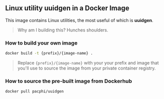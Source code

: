 ## Linux utility uuidgen in a Docker Image

This image contains Linux utilities, the most useful of which is **uuidgen**.
> Why am I building this? Hunches shoulders.

### How to build your own image

```bash
docker build -t {prefix}/{image-name} .
```
> Replace `{prefix}/{image-name}` with your your prefix and image that you'll use to source the image from your private container registry.

### How to source the pre-built image from Dockerhub

```bash
docker pull pacphi/uuidgen
```
